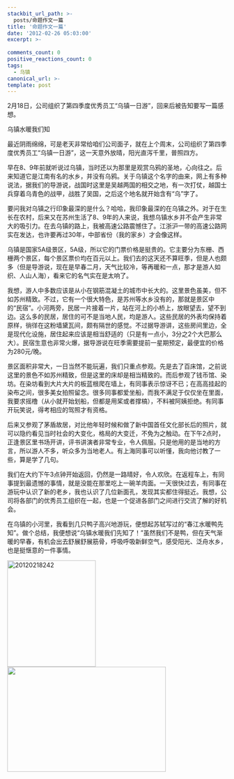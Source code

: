 ```yaml
---
stackbit_url_path: >-
  posts/命题作文一篇
title: '命题作文一篇'
date: '2012-02-26 05:03:00'
excerpt: >-
  
comments_count: 0
positive_reactions_count: 0
tags: 
  - 乌镇
canonical_url: >-
template: post
---
```

<p>2月18日，公司组织了第四季度优秀员工&ldquo;乌镇一日游&rdquo;，回来后被告知要写一篇感想。</p>
<p>乌镇水暖我们知</p>
<p>最近阴雨绵绵，可是老天非常给咱们公司面子，就在上个周末，公司组织了第四季度优秀员工&ldquo;乌镇一日游&rdquo;，这一天意外放晴，阳光直泻千里，普照四方。</p>
<p>早在8、9年前就听说过乌镇，当时还以为那里是观赏乌鸦的圣地，心向往之。后来知道它是江南有名的水乡，并没有乌鸦。关于乌镇这个名字的由来，网上有多种说法，据我们的导游说，战国时这里是吴越两国的相交之地，有一次打仗，越国士兵穿着乌青色的战甲，战胜了吴国，之后这个地名就开始含有&ldquo;乌&rdquo;字了。</p>
<p>要问我对乌镇之行印象最深的是什么？哈哈，我印象最深的在乌镇之外。对于在生长在农村，后来又在苏州生活了8、9年的人来说，我想乌镇水乡并不会产生非常大的吸引力。在去乌镇的路上，我被高速公路震憾住了。江浙沪一带的高速公路网实在发达，也许要再过30年，中部省份（我的家乡）才会像这样。</p>
<p>乌镇是国家5A级景区，5A级，所以它的门票价格是挺贵的。它主要分为东栅、西栅两个景区，每个景区票价均在百元以上。我们去的这天还不算旺季，但是人也颇多（但是导游说，现在是早春二月，天气比较冷，等再暖和一点，那才是游人如织、人山人海），看来它的名气实在是太响了。</p>
<p>我想，游人中多数应该是从小在钢筋混凝土的城市中长大的。这里景色虽美，但不如苏州精致。不过，它有一个很大特色，是苏州等水乡没有的，那就是景区中的&ldquo;民宿&rdquo;。小河两旁，民居一片接着一片，站在河上的小桥上，放眼望去，望不到边。这么多的民居，居住的可不是当地人民，均是游人。这些民居的外表均保持着原样，徜徉在这粉墙黛瓦间，颇有隔世的感觉。不过据导游讲，这些房间里边，全是现代化设施，居住起来应该是相当舒适的（只是有一点小，3分之2个大巴那么大）。民宿生意也非常火爆，据导游说在旺季需要提前一星期预定，最便宜的价格为280元/晚。</p>
<p>景区面积非常大，一日当然不能玩遍，我们只重点参观。先是去了百床馆，之前说这里的景色不如苏州精致，但是这里的床却是相当精致的。而后参观了钱币馆、染坊。在染坊看到大片大片的板蓝根爬在墙上，有同事表示惊讶不已；在高高挂起的染布之间，很多美女拍照留念。很多同事都爱坐船，而我不满足于仅仅坐在里面，我要求摇橹（从小就开始划船，但都是用桨或者撑槁），不料被阿姨拒绝。有同事开玩笑说，得考相应的驾照才有资格。</p>
<p>后来又参观了茅盾故居，对比他年轻时候和做了新中国首任文化部长后的照片，就可以隐约看见当时社会的大变化，格局的大变迁，不免为之触动。在下午2点时，正逢景区里书场开讲，评书讲演者非常专业，令人佩服。只是他用的是当地的方言，所以游人不多，听众多为当地老人。有上海同事可以听懂，我向他讨教了一些，算是学了几句。</p>
<p>我们在大约下午3点钟开始返回，仍然是一路晴好，令人欢欣。在返程车上，有同事提到最遗憾的事情，就是没能在那里吃上一碗羊肉面。一天很快过去，有同事在游玩中认识了新的老乡，我也认识了几位新面孔，发现其实都住得挺近。我想，公司将各部门的优秀员工组织在一起，也是一个促进各部门之间进行交流了解的好机会。</p>
<p>在乌镇的小河里，我看到几只鸭子高兴地游玩，便想起苏轼写过的&ldquo;春江水暖鸭先知&rdquo;。做个总结，我便想说&ldquo;乌镇水暖我们先知了！&rdquo;虽然我们不是鸭，但在天气渐暖的早春，有机会出去舒展舒展筋骨，呼吸呼吸新鲜空气，感受阳光、泛舟水乡，也是挺惬意的一件事情。</p>
<p><a href="http://www.zizhujy.com/blog/image.axd?picture=20120218242.jpg"><img style="display: inline; border: 0px;" title="20120218242" src="http://www.zizhujy.com/blog/image.axd?picture=20120218242_thumb.jpg" alt="20120218242" width="203" height="244" border="0" /></a> <a href="http://www.zizhujy.com/blog/image.axd?picture=DSC_0005.jpg"><img style="display: inline; border: 0px;" title="" src="http://www.zizhujy.com/blog/image.axd?picture=DSC_0005_thumb.jpg" alt="" width="364" height="241" border="0" /></a></p>